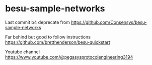 # besu-sample-networks
Last commit b4 deprecate from https://github.com/Consensys/besu-sample-networks


Far behind but good to follow instructions
https://github.com/bretthenderson/besu-quickstart

Youtube channel
https://www.youtube.com/@pegasysprotocolengineering3194

